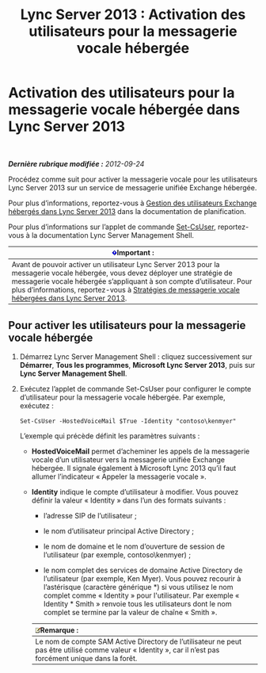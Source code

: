 ﻿---
title: 'Lync Server 2013 : Activation des utilisateurs pour la messagerie vocale hébergée'
TOCTitle: Activation des utilisateurs pour la messagerie vocale hébergée
ms:assetid: fa559f8f-ef99-43a1-b580-9e998b95efb8
ms:mtpsurl: https://technet.microsoft.com/fr-fr/library/Gg413062(v=OCS.15)
ms:contentKeyID: 49299406
ms.date: 05/20/2016
mtps_version: v=OCS.15
ms.translationtype: HT
---

# Activation des utilisateurs pour la messagerie vocale hébergée dans Lync Server 2013

 

_**Dernière rubrique modifiée :** 2012-09-24_

Procédez comme suit pour activer la messagerie vocale pour les utilisateurs Lync Server 2013 sur un service de messagerie unifiée Exchange hébergée.

Pour plus d’informations, reportez-vous à [Gestion des utilisateurs Exchange hébergés dans Lync Server 2013](lync-server-2013-hosted-exchange-user-management.md) dans la documentation de planification.

Pour plus d’informations sur l’applet de commande [Set-CsUser](set-csuser.md), reportez-vous à la documentation Lync Server Management Shell.

<table>
<thead>
<tr class="header">
<th><img src="images/Gg425917.important(OCS.15).gif" title="important" alt="important" />Important :</th>
</tr>
</thead>
<tbody>
<tr class="odd">
<td>Avant de pouvoir activer un utilisateur Lync Server 2013 pour la messagerie vocale hébergée, vous devez déployer une stratégie de messagerie vocale hébergée s’appliquant à son compte d’utilisateur. Pour plus d’informations, reportez-vous à <a href="lync-server-2013-hosted-voice-mail-policies.md">Stratégies de messagerie vocale hébergées dans Lync Server 2013</a>.</td>
</tr>
</tbody>
</table>


## Pour activer les utilisateurs pour la messagerie vocale hébergée

1.  Démarrez Lync Server Management Shell : cliquez successivement sur **Démarrer**, **Tous les programmes**, **Microsoft Lync Server 2013**, puis sur **Lync Server Management Shell**.

2.  Exécutez l’applet de commande Set-CsUser pour configurer le compte d’utilisateur pour la messagerie vocale hébergée. Par exemple, exécutez :
    
        Set-CsUser -HostedVoiceMail $True -Identity "contoso\kenmyer"
    
    L’exemple qui précède définit les paramètres suivants :
    
      - **HostedVoiceMail** permet d’acheminer les appels de la messagerie vocale d’un utilisateur vers la messagerie unifiée Exchange hébergée. Il signale également à Microsoft Lync 2013 qu’il faut allumer l’indicateur « Appeler la messagerie vocale ».
    
      - **Identity** indique le compte d’utilisateur à modifier. Vous pouvez définir la valeur « Identity » dans l’un des formats suivants :
        
          - l’adresse SIP de l’utilisateur ;
        
          - le nom d’utilisateur principal Active Directory ;
        
          - le nom de domaine et le nom d’ouverture de session de l’utilisateur (par exemple, contoso\\kenmyer) ;
        
          - le nom complet des services de domaine Active Directory de l’utilisateur (par exemple, Ken Myer). Vous pouvez recourir à l’astérisque (caractère générique \*) si vous utilisez le nom complet comme « Identity » pour l'utilisateur. Par exemple « Identity \* Smith » renvoie tous les utilisateurs dont le nom complet se termine par la valeur de chaîne « Smith ».
        
        <table>
        <thead>
        <tr class="header">
        <th><img src="images/Gg398920.note(OCS.15).gif" title="note" alt="note" />Remarque :</th>
        </tr>
        </thead>
        <tbody>
        <tr class="odd">
        <td>Le nom de compte SAM Active Directory de l’utilisateur ne peut pas être utilisé comme valeur « Identity », car il n’est pas forcément unique dans la forêt.</td>
        </tr>
        </tbody>
        </table>

